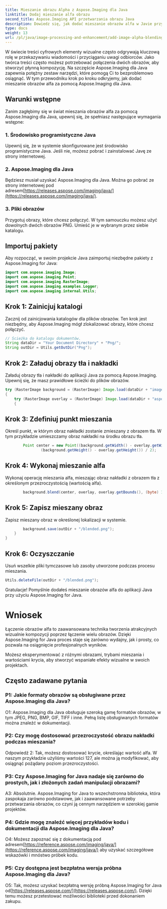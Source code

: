 ```yaml
---
title: Mieszanie obrazu Alpha z Aspose.Imaging dla Java
linktitle: Dodaj mieszanie alfa obrazu
second_title: Aspose.Imaging API przetwarzania obrazu Java
description: Dowiedz się, jak dodać mieszanie obrazów alfa w Javie przy użyciu Aspose.Imaging. Twórz oszałamiające efekty wizualne dzięki wskazówkom krok po kroku.
type: docs
weight: 13
url: /pl/java/image-processing-and-enhancement/add-image-alpha-blending/
---
```

W świecie treści cyfrowych elementy wizualne często odgrywają kluczową rolę w przekazywaniu wiadomości i przyciąganiu uwagi odbiorców. Jako twórca treści często możesz potrzebować połączenia dwóch obrazów, aby stworzyć płynną kompozycję. Na szczęście Aspose.Imaging dla Java zapewnia potężny zestaw narzędzi, które pomogą Ci to bezproblemowo osiągnąć. W tym przewodniku krok po kroku odkryjemy, jak dodać mieszanie obrazów alfa za pomocą Aspose.Imaging dla Java.

## Warunki wstępne

Zanim zagłębimy się w świat mieszania obrazów alfa za pomocą Aspose.Imaging dla Java, upewnij się, że spełniasz następujące wymagania wstępne:

### 1. Środowisko programistyczne Java
Upewnij się, że w systemie skonfigurowane jest środowisko programistyczne Java. Jeśli nie, możesz pobrać i zainstalować Javę ze strony internetowej.

### 2. Aspose.Imaging dla Java
Będziesz musiał uzyskać Aspose.Imaging dla Java. Można go pobrać ze strony internetowej pod adresem[https://releases.aspose.com/imaging/java/](https://releases.aspose.com/imaging/java/).

### 3. Pliki obrazów
Przygotuj obrazy, które chcesz połączyć. W tym samouczku możesz użyć dowolnych dwóch obrazów PNG. Umieść je w wybranym przez siebie katalogu.

## Importuj pakiety

Aby rozpocząć, w swoim projekcie Java zaimportuj niezbędne pakiety z Aspose.Imaging for Java:

```java
import com.aspose.imaging.Image;
import com.aspose.imaging.Point;
import com.aspose.imaging.RasterImage;
import com.aspose.imaging.examples.Logger;
import com.aspose.imaging.internal.Utils;
```

## Krok 1: Zainicjuj katalogi

Zacznij od zainicjowania katalogów dla plików obrazów. Ten krok jest niezbędny, aby Aspose.Imaging mógł zlokalizować obrazy, które chcesz połączyć.

```java
// Ścieżka do katalogu dokumentów.
String dataDir = "Your Document Directory" + "Png/";
String outDir = Utils.getOutDir("Png");
```

## Krok 2: Załaduj obrazy tła i nakładki

Załaduj obrazy tła i nakładki do aplikacji Java za pomocą Aspose.Imaging. Upewnij się, że masz prawidłowe ścieżki do plików obrazów.

```java
try (RasterImage background = (RasterImage) Image.load(dataDir + "image0.png"))
{
    try (RasterImage overlay = (RasterImage) Image.load(dataDir + "aspose_logo.png"))
    {
```

## Krok 3: Zdefiniuj punkt mieszania

Określ punkt, w którym obraz nakładki zostanie zmieszany z obrazem tła. W tym przykładzie umieszczamy obraz nakładki na środku obrazu tła.

```java
        Point center = new Point((background.getWidth() - overlay.getWidth()) / 2,
                (background.getHeight() - overlay.getHeight()) / 2);
```

## Krok 4: Wykonaj mieszanie alfa

Wykonaj operację mieszania alfa, mieszając obraz nakładki z obrazem tła z określonym przezroczystością (wartością alfa).

```java
        background.blend(center, overlay, overlay.getBounds(), (byte) 127);
```

## Krok 5: Zapisz mieszany obraz

Zapisz mieszany obraz w określonej lokalizacji w systemie.

```java
        background.save(outDir + "/blended.png");
    }
}
```

## Krok 6: Oczyszczanie

Usuń wszelkie pliki tymczasowe lub zasoby utworzone podczas procesu mieszania.

```java
Utils.deleteFile(outDir + "/blended.png");
```

Gratulacje! Pomyślnie dodałeś mieszanie obrazów alfa do aplikacji Java przy użyciu Aspose.Imaging for Java.

# Wniosek

Łączenie obrazów alfa to zaawansowana technika tworzenia atrakcyjnych wizualnie kompozycji poprzez łączenie wielu obrazów. Dzięki Aspose.Imaging for Java proces staje się zarówno wydajny, jak i prosty, co pozwala na osiągnięcie profesjonalnych wyników.

Możesz eksperymentować z różnymi obrazami, trybami mieszania i wartościami krycia, aby stworzyć wspaniałe efekty wizualne w swoich projektach.

## Często zadawane pytania

### P1: Jakie formaty obrazów są obsługiwane przez Aspose.Imaging dla Java?

O1: Aspose.Imaging dla Java obsługuje szeroką gamę formatów obrazów, w tym JPEG, PNG, BMP, GIF, TIFF i inne. Pełną listę obsługiwanych formatów można znaleźć w dokumentacji.

### P2: Czy mogę dostosować przezroczystość obrazu nakładki podczas mieszania?

Odpowiedź 2: Tak, możesz dostosować krycie, określając wartość alfa. W naszym przykładzie użyliśmy wartości 127, ale można ją modyfikować, aby osiągnąć pożądany poziom przezroczystości.

### P3: Czy Aspose.Imaging for Java nadaje się zarówno do prostych, jak i złożonych zadań manipulacji obrazami?

A3: Absolutnie. Aspose.Imaging for Java to wszechstronna biblioteka, która zaspokaja zarówno podstawowe, jak i zaawansowane potrzeby przetwarzania obrazów, co czyni ją cennym narzędziem w szerokiej gamie projektów.

### P4: Gdzie mogę znaleźć więcej przykładów kodu i dokumentacji dla Aspose.Imaging dla Java?

 O4: Możesz zapoznać się z dokumentacją pod adresem[https://reference.aspose.com/imaging/java/](https://reference.aspose.com/imaging/java/) aby uzyskać szczegółowe wskazówki i mnóstwo próbek kodu.

### P5: Czy dostępna jest bezpłatna wersja próbna Aspose.Imaging dla Java?

 O5: Tak, możesz uzyskać bezpłatną wersję próbną Aspose.Imaging for Java od[https://releases.aspose.com/](https://releases.aspose.com/). Dzięki temu możesz przetestować możliwości biblioteki przed dokonaniem zakupu.